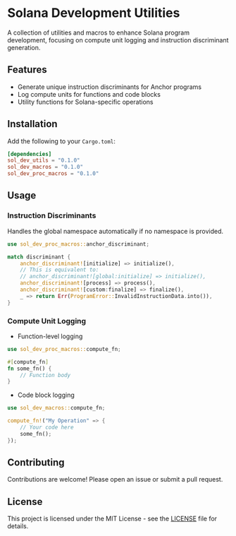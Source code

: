 # Solana Development Utilities

A collection of utilities and macros to enhance Solana program development, focusing on compute unit logging and instruction discriminant generation.

## Features

- Generate unique instruction discriminants for Anchor programs
- Log compute units for functions and code blocks
- Utility functions for Solana-specific operations

## Installation

Add the following to your `Cargo.toml`:

```toml
[dependencies]
sol_dev_utils = "0.1.0"
sol_dev_macros = "0.1.0"
sol_dev_proc_macros = "0.1.0"
```

## Usage

### Instruction Discriminants
Handles the global namespace automatically if no namespace is provided.

```rust
use sol_dev_proc_macros::anchor_discriminant;

match discriminant {
    anchor_discriminant![initialize] => initialize(),
    // This is equivalent to:
    // anchor_discriminant![global:initialize] => initialize(),
    anchor_discriminant![process] => process(),
    anchor_discriminant![custom:finalize] => finalize(),
    _ => return Err(ProgramError::InvalidInstructionData.into()),
}
```

### Compute Unit Logging
- Function-level logging
```rust
use sol_dev_proc_macros::compute_fn;

#[compute_fn]
fn some_fn() {
    // Function body
}
```
- Code block logging
```rust
use sol_dev_macros::compute_fn;

compute_fn!("My Operation" => {
    // Your code here
    some_fn();
});
```

## Contributing
Contributions are welcome! Please open an issue or submit a pull request.

## License
This project is licensed under the MIT License - see the [LICENSE](LICENSE) file for details.
